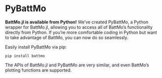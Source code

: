 # PyBattMo
**BattMo.jl is available from Python!**
We’ve created PyBattMo, a Python wrapper for BattMo.jl, allowing you to access all of BattMo’s functionality directly from Python. If you’re more comfortable coding in Python but want to take advantage of BattMo, you can now do so seamlessly. 

Easily install PyBattMo via pip:

```
pip install battmo
```

The APIs of BattMo.jl and PyBattMo are very similar, and even BattMo’s plotting functions are supported.
